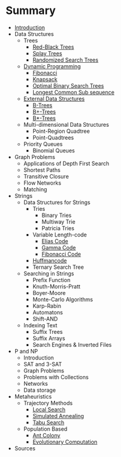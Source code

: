 # Summary

* [Introduction](README.md)
* Data Structures
    * Trees
        * [Red-Black Trees](datastructures/trees/red_black.md)
        * [Splay Trees](datastructures/trees/splay.md)
        * [Randomized Search Trees](datastructures/trees/randomized_search.md)
    * [Dynamic Programming](datastructures/dynamic_programming/dynamic_programming.md)
        * [Fibonacci](datastructures/dynamic_programming/example_fibonacci.md)
        * [Knapsack](datastructures/dynamic_programming/example_knapsack.md)
        * [Optimal Binary Search Trees](datastructures/dynamic_programming/example_optimal_binary_search_trees.md)
        * [Longest Common Sub sequence](datastructures/dynamic_programming/example_longest_common_sub_sequence.md)
    * [External Data Structures](datastructures/external_datastructures/external-data-structures.md)
        * [B-Trees](datastructures/external_datastructures/b_trees.md)
        * [B+-Trees](datastructures/external_datastructures/b_plus_trees.md)
        * [B\*-Trees](datastructures/external_datastructures/b_star_trees.md)
    * Multi-dimensional Data Structures
        * Point-Region Quadtree
        * Point-Quadtrees
    * Priority Queues
        * Binomial Queues
* Graph Problems
    * Applications of Depth First Search
    * Shortest Paths
    * Transitive Closure
    * Flow Networks
    * Matching
* Strings
    * Data Structures for Strings
        * Tries
            * Binary Tries
            * Multiway Trie
            * Patricia Tries
        * Variable Length-code
            * [Elias Code](strings/variable_length_code/elias.md)
            * [Gamma Code](strings/variable_length_code/gamma.md)
            * [Fibonacci Code](strings/variable_length_code/fibonacci.md)
        * [Huffmancode](strings/huffmancode.md)
        * Ternary Search Tree
    * Searching in Strings
        * Prefix Function
        * Knuth-Morris-Pratt
        * Boyer-Moore
        * Monte-Carlo Algorithms
        * Karp-Rabin
        * Automatons
        * Shift-AND
    * Indexing Text
        * Suffix Trees
        * Suffix Arrays
        * Search Engines & Inverted Files
* P and NP
    * Introduction
    * SAT and 3-SAT
    * Graph Problems
    * Problems with Collections
    * Networks
    * Data storage
* Metaheuristics
    * Trajectory Methods
        * [Local Search](heuristics/trajectory_methods_basic_local_search.md)
        * [Simulated Annealing](heuristics/trajectory_methods_simulated_annealing.md)
        * [Tabu Search](heuristics/trajectory_methods_tabu_search.md)
    * Population Based
        * [Ant Colony](heuristics/population_based_ant_colony.md)
        * [Evolutionary Computation](heuristics/population_based_evolutionary_computation.md)
* Sources

